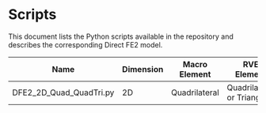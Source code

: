 # Scripts

This document lists the Python scripts available in the repository and describes the corresponding Direct FE2 model. 

| Name | Dimension | Macro Element | RVE Element | Additional Details |
| ----- | ----- | ----- | ----- | ----- |
| DFE2_2D_Quad_QuadTri.py | 2D | Quadrilateral | Quadrilateral or Triangle | - |

